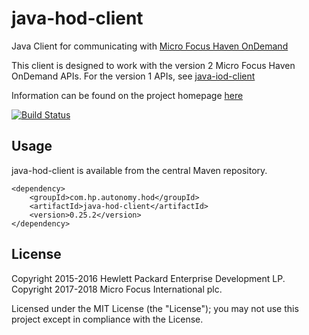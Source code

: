 # java-hod-client

Java Client for communicating with [Micro Focus Haven OnDemand](http://www.havenondemand.com)

This client is designed to work with the version 2 Micro Focus Haven OnDemand APIs.
For the version 1 APIs, see [java-iod-client](http://microfocus-idol.github.io/java-iod-client)

Information can be found on the project homepage [here](http://microfocus-idol.github.io/java-hod-client)

[![Build Status](https://travis-ci.org/microfocus-idol/java-hod-client.svg?branch=master)](https://travis-ci.org/microfocus-idol/java-hod-client)

## Usage

java-hod-client is available from the central Maven repository.

    <dependency>
        <groupId>com.hp.autonomy.hod</groupId>
        <artifactId>java-hod-client</artifactId>
        <version>0.25.2</version>
    </dependency>

## License
Copyright 2015-2016 Hewlett Packard Enterprise Development LP.
Copyright 2017-2018 Micro Focus International plc.

Licensed under the MIT License (the "License"); you may not use this project except in compliance with the License.
